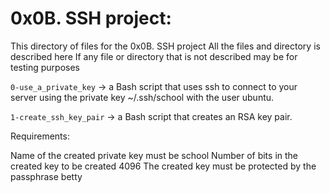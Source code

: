 # 0x0B. SSH project:
This directory of files for the 0x0B. SSH project
All the files and directory is described here
If any file or directory that is not described may be for testing purposes


`0-use_a_private_key` -> a Bash script that uses ssh to connect to your server using the private key ~/.ssh/school with the user ubuntu.


`1-create_ssh_key_pair` -> a Bash script that creates an RSA key pair.

Requirements:

Name of the created private key must be school
Number of bits in the created key to be created 4096
The created key must be protected by the passphrase betty


